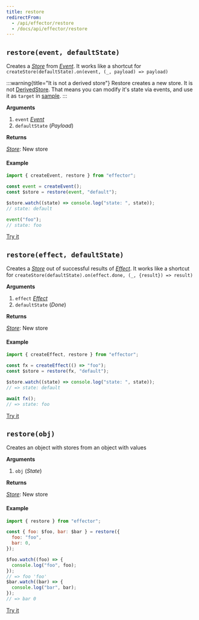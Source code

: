 ```yaml
---
title: restore
redirectFrom:
  - /api/effector/restore
  - /docs/api/effector/restore
---
```


## `restore(event, defaultState)`

Creates a [_Store_](/en/api/effector/Store) from [_Event_](/en/api/effector/Event).
It works like a shortcut for `createStore(defaultState).on(event, (_, payload) => payload)`

:::warning{title="It is not a derived store"}
Restore creates a new store. It is not [DerivedStore](/en/api/effector/Store#readonly). That means you can modify it's state via events, and use it as `target` in [sample](/en/api/effector/sample).
:::

**Arguments**

1. `event` [_Event_](/en/api/effector/Event)
2. `defaultState` (_Payload_)

**Returns**

[_Store_](/en/api/effector/Store): New store

#### Example

```js
import { createEvent, restore } from "effector";

const event = createEvent();
const $store = restore(event, "default");

$store.watch((state) => console.log("state: ", state));
// state: default

event("foo");
// state: foo
```

[Try it](https://share.effector.dev/MGGQnTlQ)

## `restore(effect, defaultState)`

Creates a [_Store_](/en/api/effector/Store) out of successful results of [_Effect_](/en/api/effector/Effect).
It works like a shortcut for `createStore(defaultState).on(effect.done, (_, {result}) => result)`

**Arguments**

1. `effect` [_Effect_](/en/api/effector/Effect)
2. `defaultState` (_Done_)

**Returns**

[_Store_](/en/api/effector/Store): New store

#### Example

```js
import { createEffect, restore } from "effector";

const fx = createEffect(() => "foo");
const $store = restore(fx, "default");

$store.watch((state) => console.log("state: ", state));
// => state: default

await fx();
// => state: foo
```

[Try it](https://share.effector.dev/tP6RQsri)

## `restore(obj)`

Creates an object with stores from an object with values

**Arguments**

1. `obj` (_State_)

**Returns**

[_Store_](/en/api/effector/Store): New store

#### Example

```js
import { restore } from "effector";

const { foo: $foo, bar: $bar } = restore({
  foo: "foo",
  bar: 0,
});

$foo.watch((foo) => {
  console.log("foo", foo);
});
// => foo 'foo'
$bar.watch((bar) => {
  console.log("bar", bar);
});
// => bar 0
```

[Try it](https://share.effector.dev/NQX0kotI)
